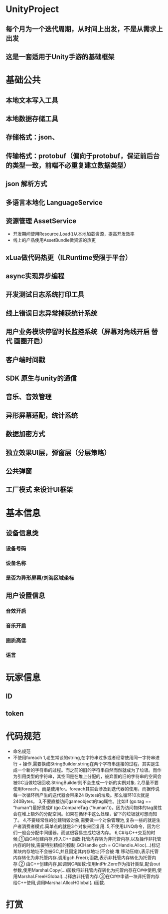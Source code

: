 # UnityProject

## 每个月为一个迭代周期，从时间上出发，不是从需求上出发
## 这是一套适用于Unity手游的基础框架

# 基础公共
## 本地文本写入工具
## 本地数据存储工具
## 存储格式：json、
## 传输格式：protobuf（偏向于protobuf，保证前后台的类型一致，前端不必重复建立数据类型）
## json 解析方式
## 多语言本地化 LanguageService
## 资源管理 AssetService 
- 开发期间使用Resource.Load()从本地加载资源，提高开发效率
- 线上的产品使用AssetBundle做资源的热更
## xLua做代码热更（ILRuntime受限于平台）
## async实现异步编程
## 开发测试日志系统打印工具
## 线上错误日志异常捕获统计系统 
## 用户业务模块停留时长监控系统（屏幕对角线开启 替代 画圈开启）
## 客户端时间戳
## SDK 原生与unity的通信 
## 音乐、音效管理
## 异形屏幕适配，统计系统
## 数据加密方式
## 独立效果UI层，弹窗层（分层策略）
## 公共弹窗

## 工厂模式 来设计UI框架

# 基本信息
## 设备信息类
### 设备号码
### 设备名称
### 是否为异形屏幕/刘海区域坐标

## 用户设置信息
### 音效开启
### 音乐开启
### 画质高低
### 语言


# 玩家信息
## ID
## token



# 代码规范
- 命名规范
- 不使用foreach
1,老生常谈的string,在字符串过多或者经常使用同一字符串进行 + 操作,需要换成StringBuilder.string在两个字符串连接的过程，其实是生成一个新的字符串的过程。而之前的旧的字符串自然而然就成为了垃圾。而作为引用类型的字符串，其空间是在堆上分配的，被弃置的旧的字符串的空间会被GC当做垃圾回收.StringBuilder则不会生成一个新的实例对象.
2,尽量不要使用foreach，而是使用for。foreach其实会涉及到迭代器的使用，而据传说每一次循环所产生的迭代器会带来24 Bytes的垃圾。那么循环10次就是240Bytes。
3,不要直接访问gameobject的tag属性。比如if (go.tag == “human”)最好换成if (go.CompareTag (“human”))。因为访问物体的tag属性会在堆上额外的分配空间。如果在循环中这么处理，留下的垃圾就可想而知了。
4,不要经常性的创建销毁对象,需要做一个对象管理池,复杂一些的就是生产者消费者模式.简单点的就是3个对象来回复用.
5,不使用LINQ命令，因为它们一般会分配中间缓器，而这很容易生成垃圾内存。
6,C#与C++交互的时候,①由C#创建内存,传入C++函数:托管内存转为非托管内存,以及操作非托管内存的时候,需要特别精细的控制.GCHandle gch = GCHandle.Alloc(...)标记某块内存地址不会被GC,并且固定其内存地址(不会被 堆 移动压缩),表示托管内存转化为非托管内存.调用gch.Free();函数,表示非托管内存转化为托管内存.②  由C++创建内存,回调到C#函数:使用IntPtr.Zero作为指针类型,配合out参数,使用Marshal.Copy(...)函数将非托管内存转化为托管内存在C#中使用,使用Marshal.FreeHGlobal(...)释放非托管内存.③在C#中申请一块非托管内存给C++使用,调用Marshal.AllocHGlobal(..)函数.

# 打赏